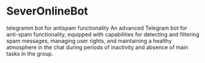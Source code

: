 # SeverOnlineBot
telegramm bot for antispam functionality
An advanced Telegram bot for anti-spam functionality, equipped with capabilities for detecting and filtering spam messages, managing user rights, and maintaining a healthy atmosphere in the chat during periods of inactivity and absence of main tasks in the group.
